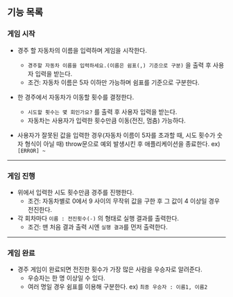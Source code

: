 ## 기능 목록

### 게임 시작

- 경주 할 자동차의 이름을 입력하며 게임을 시작한다.

  - `경주할 자동차 이름을 입력하세요.(이름은 쉼표(,) 기준으로 구분)` 을 출력 후 사용자 입력을 받는다.
  - 조건: 자동차 이름은 5자 이하만 가능하며 쉼표를 기준으로 구분한다.

- 한 경주에서 자동차가 이동할 횟수를 결정한다.

  - `시도할 횟수는 몇 회인가요?` 를 출력 후 사용자 입력을 받는다.
  - 자동차는 사용자가 입력한 횟수만큼 이동(전진, 멈춤) 가능하다.

- 사용자가 잘못된 값을 입력한 경우(자동차 이름이 5자를 초과할 때, 시도 횟수가 숫자 형식이 아닐 때) throw문으로 예외 발생시킨 후 애플리케이션을 종료한다. ex) `[ERROR] ~`

---

### 게임 진행

- 위에서 입력한 시도 횟수만큼 경주를 진행한다.
  - 조건: 자동차별로 0에서 9 사이의 무작위 값을 구한 후 그 값이 4 이상일 경우 전진한다.
- 각 회차마다 `이름 : 전진횟수(-)` 의 형태로 실행 결과를 출력한다.
  - 조건: 맨 처음 결과 출력 시엔 `실행 결과`를 먼저 출력한다.

---

### 게임 완료

- 경주 게임이 완료되면 전진한 횟수가 가장 많은 사람을 우승자로 알려준다.
  - 우승자는 한 명 이상일 수 있다.
  - 여러 명일 경우 쉼표를 이용해 구분한다. ex) `최종 우승자 : 이름1, 이름2`
